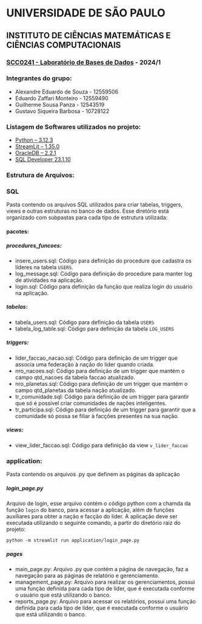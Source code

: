 # UNIVERSIDADE DE SÃO PAULO
## INSTITUTO DE CIÊNCIAS MATEMÁTICAS E CIÊNCIAS COMPUTACIONAIS


### [SCC0241 - Laboratório de Bases de Dados](https://uspdigital.usp.br/jupiterweb/obterDisciplina?nomdis=&sgldis=SCC0241) - 2024/1

### Integrantes do grupo:
- Alexandre Eduardo de Souza - 12559506
- Eduardo Zaffari Monteiro - 12559490
- Guilherme Sousa Panza - 12543519
- Gustavo Siqueira Barbosa - 10728122
  
### Listagem de Softwares utilizados no projeto:
- [Python – 3.12.3](https://www.python.org/)
- [StreamLit – 1.35.0](https://streamlit.io/)
- [OracleDB – 2.2.1](https://pypi.org/project/oracledb/)
- [SQL Developer 23.1.10](https://www.oracle.com/database/sqldeveloper/technologies/download/)

### Estrutura de Arquivos:

### SQL
Pasta contendo os arquivos SQL utilizados para criar tabelas, triggers, views e outras estruturas no banco de dados. Esse diretório está organizado com subpastas para cada tipo de estrutura utilizada:
#### pacotes:


##### procedures_funcoes:
- insere_users.sql: Código para definição do procedure que cadastra os líderes na tabela `USERS`.
- log_message.sql: Código para definição do procedure para manter log de atividades na aplicação.
- login.sql: Código para definição da função que realiza login do usuário na aplicação.


##### tabelas:
- tabela_users.sql: Código para definição da tabela `USERS`
- tabela_log_table.sql: Código para definição da tabela `LOG_USERS`


##### triggers:
- lider_faccao_nacao.sql: Código para definição de um trigger que associa uma federação à nação do lider quando criada.
- nro_nacoes.sql: Código para definição de um trigger que mantém o campo qtd_nacoes da tabela faccao atualizado.
- nro_planetas.sql: Código para definição de um trigger que mantém o campo qtd_planetas da tabela nação atualizado.
- tr_comunidade.sql: Código para definição de um trigger para garantir que só é possível criar comunidades de nações inteligentes.
- tr_participa.sql: Código para definição de um trigger para garantir que a comunidade só possa se filiar à facções presentes na sua nação.


##### views:
- view_lider_faccao.sql: Código para definição da view `v_lider_faccao`


### application:
Pasta contendo os arquivos .py que definem as páginas da aplicação

##### login_page.py
Arquivo de login, esse arquivo contém o código python com a chamda da função `login` do banco, para acessar a aplicação, além de funções auxiliares para obter a nação e facção do líder. A aplicação deve ser executada utilizando o seguinte comando, a partir do diretório raiz do projeto:  
    
`python -m streamlit run application/login_page.py`

##### pages
- main_page.py: Arquivo .py que contém a página de navegação, faz a navegação para as páginas de relatório e gerenciamento.
- management_page.py: Arquivo para realizar os gerenciamentos, possui uma função definida para cada tipo de líder, que é executada conforme o usuário que está utilizando o banco.
- reports_page.py: Arquivo para acessar os relatórios, possui uma função definida para cada tipo de líder, que é executada conforme o usuário que está utilizando o banco.
